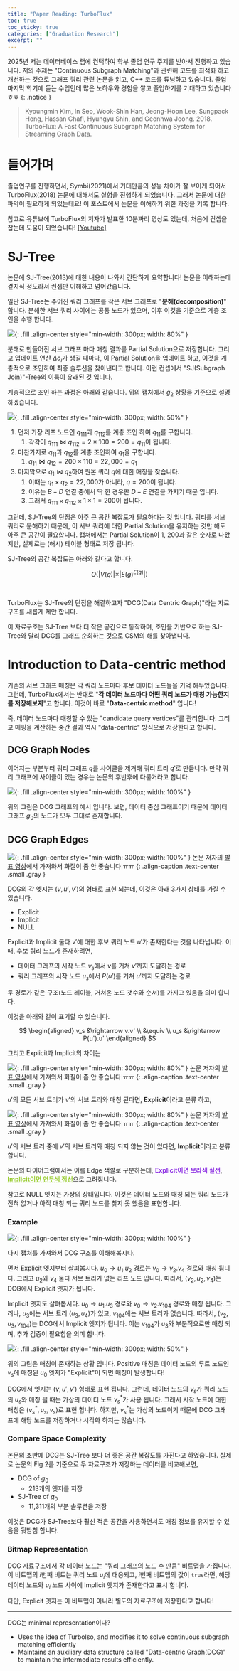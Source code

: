 ```yaml
---
title: "Paper Reading: TurboFlux"
toc: true
toc_sticky: true
categories: ["Graduation Research"]
excerpt: ""
---
```


2025년 저는 데이터베이스 랩에 컨택하여 학부 졸업 연구 주제를 받아서 진행하고 있습니다. 저의 주제는 "Continuous Subgraph Matching"과 관련해 코드를 최적화 하고 개선하는 것으로 그래프 쿼리 관련 논문을 읽고, C++ 코드를 튜닝하고 있습니다. 졸업 마지막 학기에 듣는 수업인데 많은 노하우와 경험을 쌓고 졸업하기를 기대하고 있습니다 ㅎㅎ
{: .notice }

> Kyoungmin Kim, In Seo, Wook-Shin Han, Jeong-Hoon Lee, Sungpack Hong, Hassan Chafi, Hyungyu Shin, and Geonhwa Jeong. 2018. TurboFlux: A Fast Continuous Subgraph Matching System for Streaming Graph Data.

# 들어가며

졸업연구를 진행하면서, Symbi(2021)에서 기대만큼의 성능 차이가 잘 보이게 되어서 TurboFlux(2018) 논문에 대해서도 실험을 진행하게 되었습니다. 그래서 논문에 대한 파악이 필요하게 되었는데요! 이 포스트에서 논문을 이해하기 위한 과정을 기록 합니다.

참고로 유튜브에 TurboFlux의 저자가 발표한 10분짜리 영상도 있는데, 처음에 컨셉을 잡는데 도움이 되었습니다! [[Youtube]](https://youtu.be/0BAyhMs5ggg?si=0pGdzG-hO79Bu2DE)

# SJ-Tree

논문에 SJ-Tree(2013)에 대한 내용이 나와서 간단하게 요약합니다! 논문을 이해하는데 곁지식 정도라서 컨셉만 이해하고 넘어갔습니다.

일단 SJ-Tree는 주어진 쿼리 그래프를 작은 서브 그래프로 "**분해(decomposition)**" 합니다. 분해한 서브 쿼리 사이에는 공통 노드가 있으며, 이후 이것을 기준으로 계층 조인을 수행 합니다.

![](/images/others/2025-graduation-research/SJ-Tree/query-decomposition.png){: .fill .align-center style="min-width: 300px; width: 80%" }

분해로 만들어진 서브 그래프 마다 매칭 결과를 Partial Solution으로 저장합니다. 그리고 업데이트 연산 $\Delta o_i$가 생길 때마다, 이 Partial Solution을 업데이트 하고, 이것을 계층적으로 조인하여 최종 솔루션을 찾아낸다고 합니다. 이런 컨셉에서 "SJ(Subgraph Join)"-Tree의 이름이 유래된 것 입니다.

계층적으로 조인 하는 과정은 아래와 같습니다. 위의 캡처에서 $g_2$ 상황을 기준으로 설명하겠습니다.

![](/images/others/2025-graduation-research/SJ-Tree/graph-g2.png){: .fill .align-center style="min-width: 300px; width: 50%" }

1. 먼저 가장 리프 노드인 $q_{111}$과 $q_{112}$를 계층 조인 하여 $q_{11}$를 구합니다.
   1. 각각이 $q_{111} \Join q_{112} = 2 \times 100 = 200 = q_{11}$이 됩니다.
2. 마찬가지로 $q_{11}$과 $q_{12}$를 계층 조인하여 $q_1$을 구합니다.
   1. $q_{11} \Join q_{12} = 200 \times 110 = 22,000 = q_1$
3. 마지막으로 $q_1 \Join q_2$하여 원본 쿼리 $q$에 대한 매칭을 찾습니다.
   1. 이때는 $q_1 \times q_2 = 22,000$가 아니라, $q = 200$이 됩니다.
   2. 이유는 $B - D$ 연결 중에서 딱 한 경우만 $D - E$ 연결을 가지기 때문 입니다.
   3. 그래서 $q_{111} \times q_{112} \times 1 \times 1 = 200$이 됩니다.

그런데, SJ-Tree의 단점은 아주 큰 공간 복잡도가 필요하다는 것 입니다. 쿼리를 서브 쿼리로 분해하기 때문에, 이 서브 쿼리에 대한 Partial Solution을 유지하는 것만 해도 아주 큰 공간이 필요합니다. 캡쳐에서는 Partial Solution이 $1$, $200$과 같은 숫자로 나왔지만, 실제로는 (해시) 테이블 형태로 저장 됩니다.


SJ-Tree의 공간 복잡도는 아래와 같다고 합니다.

$$
O(\vert V(q) \vert  \times \vert E(g) ^ {E(q)} \vert)
$$

<br/>

TurboFlux는 SJ-Tree의 단점을 해결하고자 "DCG(Data Centric Graph)"라는 자료구조를 새롭게 제안 합니다.

이 자료구조는 SJ-Tree 보다 더 작은 공간으로 동작하며, 조인을 기반으로 하는 SJ-Tree와 달리 DCG를 그래프 순회하는 것으로 CSM의 해를 찾아냅니다.


# Introduction to Data-centric method

기존의 서브 그래프 매칭은 각 쿼리 노드마다 후보 데이터 노드들을 기억 해두었습니다. 그런데, TurboFlux에서는 반대로 "**각 데이터 노드마다 어떤 쿼리 노드가 매칭 가능한지를 저장해보자**"고 합니다. 이것이 바로 "**Data-centric method**" 입니다!

즉, 데이터 노드마다 매칭할 수 있는 "candidate query vertices"를 관리합니다.
그리고 매핑을 계산하는 중간 결과 역시 "data-centric" 방식으로 저장한다고 합니다.

## DCG Graph Nodes

이어지는 부분부터 쿼리 그래프 $q$를 사이클을 제거해 쿼리 트리 $q'$로 만듭니다. 만약 쿼리 그래프에 사이클이 있는 경우는 논문의 후반후에 다룰거라고 합니다.

![](/images/others/2025-graduation-research/TurboFlux/DCG-g0-fig1,2.png){: .fill .align-center style="min-width: 300px; width: 100%" }

위의 그림은 DCG 그래프의 예시 입니다. 보면, 데이터 중심 그래프이기 때문에 데이터 그래프 $g_0$의 노드가 모두 그대로 존재합니다.

## DCG Graph Edges

![](/images/others/2025-graduation-research/TurboFlux/DCG-edge-states.png){: .fill .align-center style="min-width: 300px; width: 100%" }
논문 저자의 [발표 영상](https://youtu.be/0BAyhMs5ggg?si=vJu4HkiY8yW93hGo)에서 가져와서 화질이 좀 안 좋습니다 ㅠㅠ
{: .align-caption .text-center .small .gray }

DCG의 각 엣지는 $(v, u', v')$의 형태로 표현 되는데, 이것은 아래 3가지 상태를 가질 수 있습니다.

- Explicit
- Implicit
- NULL

Explicit과 Implicit 둘다 $v'$에 대한 후보 쿼리 노드 $u'$가 존재한다는 것을 나타냅니다. 이때, 후보 쿼리 노드가 존재하려면,

- 데이터 그래프의 시작 노드 $v_s$에서 $v$를 거쳐 $v'$까지 도달하는 경로
- 쿼리 그래프의 시작 노드 $u_s$에서 $P(u')$를 거쳐 $u'$까지 도달하는 경로

두 경로가 같은 구조(노드 레이블, 거쳐온 노드 갯수와 순서)를 가지고 있음을 의미 합니다.

이것을 아래와 같이 표기할 수 있습니다.

$$
\begin{aligned}
v_s &\rightarrow v.v' \\
&\equiv \\
u_s &\rightarrow P(u').u'
\end{aligned}
$$

그리고 Explicit과 Implicit의 차이는

![](/images/others/2025-graduation-research/TurboFlux/explicit-edge.png){: .fill .align-center style="min-width: 300px; width: 80%" }
논문 저자의 [발표 영상](https://youtu.be/0BAyhMs5ggg?si=vJu4HkiY8yW93hGo)에서 가져와서 화질이 좀 안 좋습니다 ㅠㅠ
{: .align-caption .text-center .small .gray }

$u'$의 모든 서브 트리가 $v'$의 서브 트리와 매칭 된다면, **Explicit**이라고 분류 하고,

![](/images/others/2025-graduation-research/TurboFlux/implicit-edge.png){: .fill .align-center style="min-width: 300px; width: 80%" }
논문 저자의 [발표 영상](https://youtu.be/0BAyhMs5ggg?si=vJu4HkiY8yW93hGo)에서 가져와서 화질이 좀 안 좋습니다 ㅠㅠ
{: .align-caption .text-center .small .gray }

$u'$의 서브 트리 중에 $v'$의 서브 트리와 매칭 되지 않는 것이 있다면, **Implicit**이라고 분류 합니다.

논문의 다이어그램에서는 이를 Edge 색깔로 구분하는데, <span style="color: #8a2be2; font-weight: bold;">Explicit이면 보라색 실선</span>, <span style="color: #9acd32; font-weight: bold; text-decoration: dashed underline;">Implicit이면 연두색 점선</span>으로 그려집니다.

참고로 NULL 엣지는 가상의 상태입니다. 이것은 데이터 노드와 매칭 되는 쿼리 노드가 전혀 없거나 아직 매칭 되는 쿼리 노드를 찾지 못 했음을 표현합니다.




### Example

![](/images/others/2025-graduation-research/TurboFlux/DCG-g0-fig1,2.png){: .fill .align-center style="min-width: 300px; width: 100%" }

다시 캡처를 가져와서 DCG 구조를 이해해봅시다.

먼저 Explicit 엣지부터 살펴봅시다. $u_0 \rightarrow u_1.u_2$ 경로는 $v_0 \rightarrow v_2.v_4$ 경로와 매칭 됩니다. 그리고 $u_2$와 $v_4$ 둘다 서브 트리가 없는 리프 노드 입니다. 따라서, $(v_2, u_2, v_4)$는 DCG에서 Explicit 엣지가 됩니다.


Implicit 엣지도 살펴봅시다. $u_0 \rightarrow u_1.u_3$ 경로와 $v_0 \rightarrow v_2.v_{104}$ 경로와 매칭 됩니다. 그러나, $u_3$에는 서브 트리 $(u_3, u_4)$가 있고, $v_{104}$에는 서브 트리가 없습니다. 따라서, $(v_2, u_3, v_{104})$는 DCG에서 Implicit 엣지가 됩니다. 이는 $v_{104}$가 $u_3$와 부분적으로만 매칭 되며, 추가 검증이 필요함을 의미 합니다.

![](/images/others/2025-graduation-research/TurboFlux/DCG-g2-fig2.png){: .fill .align-center style="min-width: 300px; width: 50%" }

위의 그림은 매칭이 존재하는 상황 입니다. Positive 매칭은 데이터 노드의 루트 노드인 $v_s$에 매칭된 $u_0$ 엣지가 "Explicit"이 되면 매칭이 발생합니다!

DCG에서 엣지는 $(v, u', v')$ 형태로 표현 됩니다. 그런데, 데이터 노드의 $v_s$가 쿼리 노드의 $u_s$와 매칭 될 때는 가상의 데이터 노드 $v_s^\ast$가 사용 됩니다. 그래서 시작 노드에 대한 매칭은 $(v_s^\ast, u_s, v_s)$로 표현 합니다. 하지만, $v_s^\ast$는 가상의 노드이기 때문에 DCG 그래프에 해당 노드를 저장하거나 시각화 하지는 않습니다.

### Compare Space Complexity

논문의 초반에 DCG는 SJ-Tree 보다 더 좋은 공간 복잡도를 가진다고 하였습니다. 실제로 논문의 Fig 2를 기준으로 두 자료구조가 저장하는 데이터를 비교해보면,

- DCG of $g_0$
  - 213개의 엣지를 저장
- SJ-Tree of $g_0$
  - 11,311개의 부분 솔루션을 저장

이것은 DCG가 SJ-Tree보다 훨신 적은 공간을 사용하면서도 매칭 정보를 유지할 수 있음을 뒷받침 합니다.

### Bitmap Representation

DCG 자료구조에서 각 데이터 노드는 "쿼리 그래프의 노드 수 만큼" 비트맵을 가집니다. 이 비트맵의 $i$번째 비트는 쿼리 노드 $u_i$에 대응되고, $i$번째 비트맵의 값이 `true`라면, 해당 데이터 노드와 $u_i$ 노드 사이에 Implicit 엣지가 존재한다고 표시 합니다.

다만, Explicit 엣지는 이 비트맵이 아니라 별도의 자료구조에 저장한다고 합니다!







---


DCG는 minimal representation이다?

- Uses the idea of TurboIso, and modifies it to solve continuous subgraph matching efficiently
- Maintains an auxiliary data structure called "Data-centric Graph(DCG)" to maintain the intermediate results efficiently.



